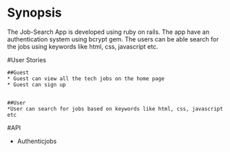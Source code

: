 # Synopsis
The Job-Search App is developed using ruby on rails.  The app have an authentication system using bcrypt gem. The users can be able search for the jobs using keywords like html, css, javascript etc.  



#User Stories
    
    ##Guest 
    * Guest can view all the tech jobs on the home page
    * Guest can sign up


    ##User
    *User can search for jobs based on keywords like html, css, javascript etc

#API

* Authenticjobs
